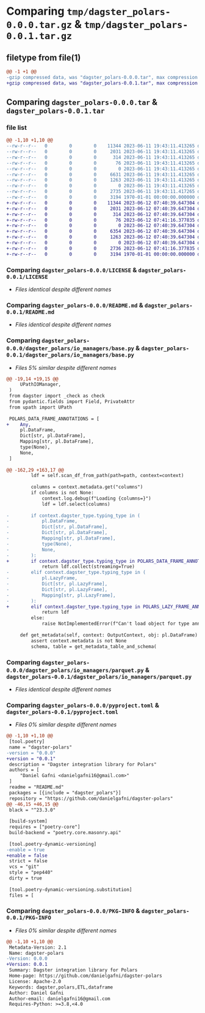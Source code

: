 # Comparing `tmp/dagster_polars-0.0.0.tar.gz` & `tmp/dagster_polars-0.0.1.tar.gz`

## filetype from file(1)

```diff
@@ -1 +1 @@
-gzip compressed data, was "dagster_polars-0.0.0.tar", max compression
+gzip compressed data, was "dagster_polars-0.0.1.tar", max compression
```

## Comparing `dagster_polars-0.0.0.tar` & `dagster_polars-0.0.1.tar`

### file list

```diff
@@ -1,10 +1,10 @@
--rw-r--r--   0        0        0    11344 2023-06-11 19:43:11.413265 dagster_polars-0.0.0/LICENSE
--rw-r--r--   0        0        0     2031 2023-06-11 19:43:11.413265 dagster_polars-0.0.0/README.md
--rw-r--r--   0        0        0      314 2023-06-11 19:43:11.413265 dagster_polars-0.0.0/dagster_polars/__init__.py
--rw-r--r--   0        0        0       76 2023-06-11 19:43:11.413265 dagster_polars-0.0.0/dagster_polars/_version.py
--rw-r--r--   0        0        0        0 2023-06-11 19:43:11.413265 dagster_polars-0.0.0/dagster_polars/io_managers/__init__.py
--rw-r--r--   0        0        0     6631 2023-06-11 19:43:11.413265 dagster_polars-0.0.0/dagster_polars/io_managers/base.py
--rw-r--r--   0        0        0     1263 2023-06-11 19:43:11.413265 dagster_polars-0.0.0/dagster_polars/io_managers/parquet.py
--rw-r--r--   0        0        0        0 2023-06-11 19:43:11.413265 dagster_polars-0.0.0/dagster_polars/py.typed
--rw-r--r--   0        0        0     2735 2023-06-11 19:43:11.417265 dagster_polars-0.0.0/pyproject.toml
--rw-r--r--   0        0        0     3194 1970-01-01 00:00:00.000000 dagster_polars-0.0.0/PKG-INFO
+-rw-r--r--   0        0        0    11344 2023-06-12 07:40:39.647304 dagster_polars-0.0.1/LICENSE
+-rw-r--r--   0        0        0     2031 2023-06-12 07:40:39.647304 dagster_polars-0.0.1/README.md
+-rw-r--r--   0        0        0      314 2023-06-12 07:40:39.647304 dagster_polars-0.0.1/dagster_polars/__init__.py
+-rw-r--r--   0        0        0       76 2023-06-12 07:41:16.377835 dagster_polars-0.0.1/dagster_polars/_version.py
+-rw-r--r--   0        0        0        0 2023-06-12 07:40:39.647304 dagster_polars-0.0.1/dagster_polars/io_managers/__init__.py
+-rw-r--r--   0        0        0     6354 2023-06-12 07:40:39.647304 dagster_polars-0.0.1/dagster_polars/io_managers/base.py
+-rw-r--r--   0        0        0     1263 2023-06-12 07:40:39.647304 dagster_polars-0.0.1/dagster_polars/io_managers/parquet.py
+-rw-r--r--   0        0        0        0 2023-06-12 07:40:39.647304 dagster_polars-0.0.1/dagster_polars/py.typed
+-rw-r--r--   0        0        0     2736 2023-06-12 07:41:16.377835 dagster_polars-0.0.1/pyproject.toml
+-rw-r--r--   0        0        0     3194 1970-01-01 00:00:00.000000 dagster_polars-0.0.1/PKG-INFO
```

### Comparing `dagster_polars-0.0.0/LICENSE` & `dagster_polars-0.0.1/LICENSE`

 * *Files identical despite different names*

### Comparing `dagster_polars-0.0.0/README.md` & `dagster_polars-0.0.1/README.md`

 * *Files identical despite different names*

### Comparing `dagster_polars-0.0.0/dagster_polars/io_managers/base.py` & `dagster_polars-0.0.1/dagster_polars/io_managers/base.py`

 * *Files 5% similar despite different names*

```diff
@@ -19,14 +19,15 @@
     UPathIOManager,
 )
 from dagster import _check as check
 from pydantic.fields import Field, PrivateAttr
 from upath import UPath
 
 POLARS_DATA_FRAME_ANNOTATIONS = [
+    Any,
     pl.DataFrame,
     Dict[str, pl.DataFrame],
     Mapping[str, pl.DataFrame],
     type(None),
     None,
 ]
 
@@ -162,29 +163,17 @@
         ldf = self.scan_df_from_path(path=path, context=context)
 
         columns = context.metadata.get("columns")
         if columns is not None:
             context.log.debug(f"Loading {columns=}")
             ldf = ldf.select(columns)
 
-        if context.dagster_type.typing_type in (
-            pl.DataFrame,
-            Dict[str, pl.DataFrame],
-            Dict[str, pl.DataFrame],
-            Mapping[str, pl.DataFrame],
-            type(None),
-            None,
-        ):
+        if context.dagster_type.typing_type in POLARS_DATA_FRAME_ANNOTATIONS:
             return ldf.collect(streaming=True)
-        elif context.dagster_type.typing_type in (
-            pl.LazyFrame,
-            Dict[str, pl.LazyFrame],
-            Dict[str, pl.LazyFrame],
-            Mapping[str, pl.LazyFrame],
-        ):
+        elif context.dagster_type.typing_type in POLARS_LAZY_FRAME_ANNOTATIONS:
             return ldf
         else:
             raise NotImplementedError(f"Can't load object for type annotation {context.dagster_type.typing_type}")
 
     def get_metadata(self, context: OutputContext, obj: pl.DataFrame) -> Dict[str, MetadataValue]:
         assert context.metadata is not None
         schema, table = get_metadata_table_and_schema(
```

### Comparing `dagster_polars-0.0.0/dagster_polars/io_managers/parquet.py` & `dagster_polars-0.0.1/dagster_polars/io_managers/parquet.py`

 * *Files identical despite different names*

### Comparing `dagster_polars-0.0.0/pyproject.toml` & `dagster_polars-0.0.1/pyproject.toml`

 * *Files 0% similar despite different names*

```diff
@@ -1,10 +1,10 @@
 [tool.poetry]
 name = "dagster-polars"
-version = "0.0.0"
+version = "0.0.1"
 description = "Dagster integration library for Polars"
 authors = [
     "Daniel Gafni <danielgafni16@gmail.com>"
 ]
 readme = "README.md"
 packages = [{include = "dagster_polars"}]
 repository = "https://github.com/danielgafni/dagster-polars"
@@ -46,15 +46,15 @@
 black = "^23.3.0"
 
 [build-system]
 requires = ["poetry-core"]
 build-backend = "poetry.core.masonry.api"
 
 [tool.poetry-dynamic-versioning]
-enable = true
+enable = false
 strict = false
 vcs = "git"
 style = "pep440"
 dirty = true
 
 [tool.poetry-dynamic-versioning.substitution]
 files = [
```

### Comparing `dagster_polars-0.0.0/PKG-INFO` & `dagster_polars-0.0.1/PKG-INFO`

 * *Files 0% similar despite different names*

```diff
@@ -1,10 +1,10 @@
 Metadata-Version: 2.1
 Name: dagster-polars
-Version: 0.0.0
+Version: 0.0.1
 Summary: Dagster integration library for Polars
 Home-page: https://github.com/danielgafni/dagster-polars
 License: Apache-2.0
 Keywords: dagster,polars,ETL,dataframe
 Author: Daniel Gafni
 Author-email: danielgafni16@gmail.com
 Requires-Python: >=3.8,<4.0
```

